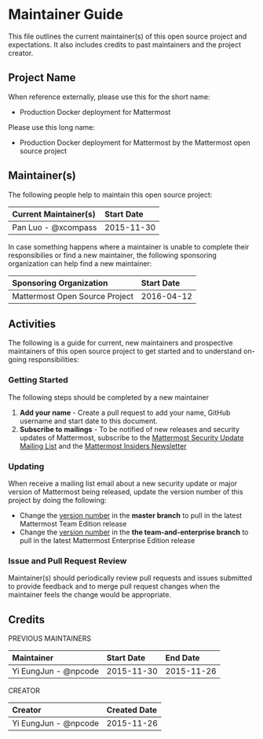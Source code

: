 # Maintainer Guide 

This file outlines the current maintainer(s) of this open source project and expectations. It also includes credits to past maintainers and the project creator. 

## Project Name 

When reference externally, please use this for the short name: 

- Production Docker deployment for Mattermost 

Please use this long name: 

- Production Docker deployment for Mattermost by the Mattermost open source project

## Maintainer(s)

The following people help to maintain this open source project: 

| Current Maintainer(s)  | Start Date    | 
|:-----------------------|:--------------|
| Pan Luo - @xcompass    | 2015-11-30    |

In case something happens where a maintainer is unable to complete their responsibilies or find a new maintainer, the following sponsoring organization can help find a new maintainer: 

| Sponsoring Organization        | Start Date    | 
|:-------------------------------|:--------------|
| Mattermost Open Source Project | 2016-04-12    |


## Activities

The following is a guide for current, new maintainers and prospective maintainers of this open source project to get started and to understand on-going responsibilities: 

### Getting Started 

The following steps should be completed by a new maintainer 

1. **Add your name** - Create a pull request to add your name, GitHub username and start date to this document. 
2. **Subscribe to mailings** - To be notified of new releases and security updates of Mattermost, subscribe to the [Mattermost Security Update Mailing List](http://mattermost.us11.list-manage.com/subscribe?u=6cdba22349ae374e188e7ab8e&id=3a93eb6929) and the [Mattermost Insiders Newsletter](http://mattermost.us11.list-manage.com/subscribe?u=6cdba22349ae374e188e7ab8e&id=2add1c8034)

### Updating 

When receive a mailing list email about a new security update or major version of Mattermost being released, update the version number of this project by doing the following: 

- Change the [version number](https://github.com/mattermost/mattermost-docker/blob/master/app/Dockerfile#L6) in the **master branch** to pull in the latest Mattermost Team Edition release
- Change the [version number](https://github.com/mattermost/mattermost-docker/blob/team-and-enterprise/app/Dockerfile#L6) in the **the team-and-enterprise branch** to pull in the latest Mattermost Enterprise Edition release

### Issue and Pull Request Review 

Maintainer(s) should periodically review pull requests and issues submitted to provide feedback and to merge pull request changes when the maintainer feels the change would be appropriate. 

## Credits 

PREVIOUS MAINTAINERS 

| Maintainer             | Start Date    | End Date   |
|:-----------------------|:--------------|:-----------|
| Yi EungJun - @npcode   | 2015-11-30    | 2015-11-26 | 


CREATOR 

| Creator                | Created Date  |
|:-----------------------|:--------------|
| Yi EungJun - @npcode   | 2015-11-26    |

